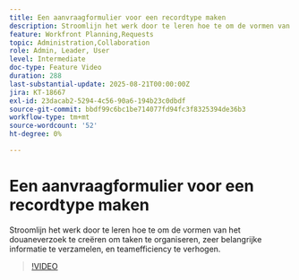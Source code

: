 ```yaml
---
title: Een aanvraagformulier voor een recordtype maken
description: Stroomlijn het werk door te leren hoe te om de vormen van het douaneverzoek te creëren om taken te organiseren, zeer belangrijke informatie te verzamelen, en teamefficiency te verhogen.
feature: Workfront Planning,Requests
topic: Administration,Collaboration
role: Admin, Leader, User
level: Intermediate
doc-type: Feature Video
duration: 288
last-substantial-update: 2025-08-21T00:00:00Z
jira: KT-18667
exl-id: 23dacab2-5294-4c56-90a6-194b23c0dbdf
source-git-commit: bbdf99c6bc1be714077fd94fc3f8325394de36b3
workflow-type: tm+mt
source-wordcount: '52'
ht-degree: 0%

---
```


# Een aanvraagformulier voor een recordtype maken

Stroomlijn het werk door te leren hoe te om de vormen van het douaneverzoek te creëren om taken te organiseren, zeer belangrijke informatie te verzamelen, en teamefficiency te verhogen.

>[!VIDEO](https://video.tv.adobe.com/v/3471087/?learn=on&enablevpops=1&captions=dut)
